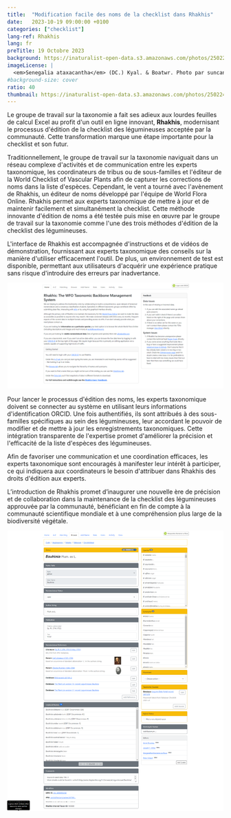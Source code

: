 ```yaml
---
title:  "Modification facile des noms de la checklist dans Rhakhis"
date:   2023-10-19 09:00:00 +0100
categories: ["checklist"]
lang-ref: Rhakhis
lang: fr
preTitle: 19 Octobre 2023
background: https://inaturalist-open-data.s3.amazonaws.com/photos/250224708/original.jpg
imageLicense: |
  <em>Senegalia ataxacantha</em> (DC.) Kyal. & Boatwr. Photo par suncana via [iNaturalist](https://www.gbif.org/occurrence/4011609253)
#background-size: cover
ratio: 40
thumbnail: https://inaturalist-open-data.s3.amazonaws.com/photos/250224708/original.jpg
---
```


Le groupe de travail sur la taxonomie a fait ses adieux aux lourdes feuilles de calcul Excel au profit d'un outil en ligne innovant, **Rhakhis**, modernisant le processus d'édition de la checklist des légumineuses acceptée par la communauté. Cette transformation marque une étape importante pour la checklist et son futur.  

Traditionnellement, le groupe de travail sur la taxonomie naviguait dans un réseau complexe d'activités et de communication entre les experts taxonomique, les coordinateurs de tribus ou de sous-familles et l'éditeur de la World Checklist of Vascular Plants afin de capturer les corrections de noms dans la liste d'espèces. Cependant, le vent a tourné avec l'avènement de Rhakhis, un éditeur de noms développé par l'équipe de World Flora Online. Rhakhis permet aux experts taxonomique de mettre à jour et de maintenir facilement et simultanément la checklist. Cette méthode innovante d'édition de noms a été testée puis mise en œuvre par le groupe de travail sur la taxonomie comme l'une des trois méthodes d'édition de la checklist des légumineuses.  

L'interface de Rhakhis est accompagnée d'instructions et de vidéos de démonstration, fournissant aux experts taxonomique des conseils sur la manière d'utiliser efficacement l'outil. De plus, un environnement de test est disponible, permettant aux utilisateurs d'acquérir une expérience pratique sans risque d'introduire des erreurs par inadvertance.  

![](/assets/images/WFO-Rhakhis_homepage.png)

Pour lancer le processus d'édition des noms, les experts taxonomique doivent se connecter au système en utilisant leurs informations d'identification ORCID. Une fois authentifiés, ils sont attribués à des sous-familles spécifiques au sein des légumineuses, leur accordant le pouvoir de modifier et de mettre à jour les enregistrements taxonomiques. Cette intégration transparente de l'expertise promet d'améliorer la précision et l'efficacité de la liste d'espèces des légumineuses.

Afin de favoriser une communication et une coordination efficaces, les experts taxonomique sont encouragés à manifester leur intérêt à participer, ce qui indiquera aux coordinateurs le besoin d'attribuer dans Rhakhis des droits d'édition aux experts.  

L’introduction de Rhakhis promet d’inaugurer une nouvelle ère de précision et de collaboration dans la maintenance de la checklist des légumineuses approuvée par la communauté, bénéficiant en fin de compte à la communauté scientifique mondiale et à une compréhension plus large de la biodiversité végétale.  

![](/assets/images/WFO-Rhakhis_genusrecord.png)
